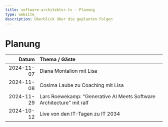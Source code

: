 ```yaml
---
title: software-architektur.tv - Planung
type: website
description: Überblick über die geplanten Folgen
---
```


# Planung

|      Datum | Thema / Gäste                                               |
|-----------:|:------------------------------------------------------------|
| 2024-11-07 | Diana Montalion mit Lisa                                    |
| 2024-11-08 | Cosima Laube zu Coaching mit Lisa                           |
| 2024-11-29 | Lars Roewekamp: "Generative AI Meets Software Architecture" mit ralf |
| 2024-10-12 | Live von den IT-Tagen zu IT 2034 |
